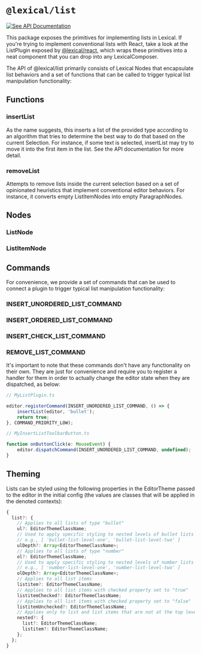 # `@lexical/list`

[![See API Documentation](https://lexical.dev/img/see-api-documentation.svg)](https://lexical.dev/docs/api/modules/lexical_list)

This package exposes the primitives for implementing lists in Lexical. If you're trying to implement conventional lists with React, take a look at the ListPlugin exposed
by [@lexical/react](https://lexical.dev/docs/packages/lexical-react), which wraps these primitives into a neat component that you can drop into any LexicalComposer.

The API of @lexical/list primarily consists of Lexical Nodes that encapsulate list behaviors and a set of functions that can be called to trigger typical list manipulation functionality:

## Functions

### insertList

As the name suggests, this inserts a list of the provided type according to an algorithm that tries to determine the best way to do that based on
the current Selection. For instance, if some text is selected, insertList may try to move it into the first item in the list. See the API documentation for more detail.

### removeList

Attempts to remove lists inside the current selection based on a set of opinionated heuristics that implement conventional editor behaviors. For instance, it converts empty ListItemNodes into empty ParagraphNodes.

## Nodes

### ListNode

### ListItemNode

## Commands

For convenience, we provide a set of commands that can be used to connect a plugin to trigger typical list manipulation functionality:

### INSERT_UNORDERED_LIST_COMMAND

### INSERT_ORDERED_LIST_COMMAND

### INSERT_CHECK_LIST_COMMAND

### REMOVE_LIST_COMMAND

It's important to note that these commands don't have any functionality on their own. They are just for convenience and require you to register a handler for them in order to actually change the editor state when they are dispatched, as below:


```ts
// MyListPlugin.ts

editor.registerCommand(INSERT_UNORDERED_LIST_COMMAND, () => {
    insertList(editor, 'bullet');
    return true;
}, COMMAND_PRIORITY_LOW);

// MyInsertListToolbarButton.ts

function onButtonClick(e: MouseEvent) {
    editor.dispatchCommand(INSERT_UNORDERED_LIST_COMMAND, undefined);
}

```

## Theming

Lists can be styled using the following properties in the EditorTheme passed to the editor in the initial config (the values are classes that will be applied in the denoted contexts):

```ts
{
  list?: {
    // Applies to all lists of type "bullet"
    ul?: EditorThemeClassName;
    // Used to apply specific styling to nested levels of bullet lists
    // e.g., [ 'bullet-list-level-one', 'bullet-list-level-two' ]
    ulDepth?: Array<EditorThemeClassName>;
    // Applies to all lists of type "number"
    ol?: EditorThemeClassName;
    // Used to apply specific styling to nested levels of number lists
    // e.g., [ 'number-list-level-one', 'number-list-level-two' ]
    olDepth?: Array<EditorThemeClassName>;
    // Applies to all list items
    listitem?: EditorThemeClassName;
    // Applies to all list items with checked property set to "true"
    listitemChecked?: EditorThemeClassName;
    // Applies to all list items with checked property set to "false"
    listitemUnchecked?: EditorThemeClassName;
    // Applies only to list and list items that are not at the top level.
    nested?: {
      list?: EditorThemeClassName;
      listitem?: EditorThemeClassName;
    };
  };
}
```
